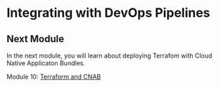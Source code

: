 # Integrating with DevOps Pipelines

## Next Module

In the next module, you will learn about deploying Terrafom with Cloud Native Applicaton Bundles.

Module 10: [Terraform and CNAB](./12-terraform-cnab)